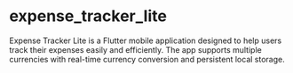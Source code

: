 # expense_tracker_lite
Expense Tracker Lite is a Flutter mobile application designed to help users track their expenses easily and efficiently. The app supports multiple currencies with real-time currency conversion and persistent local storage.
